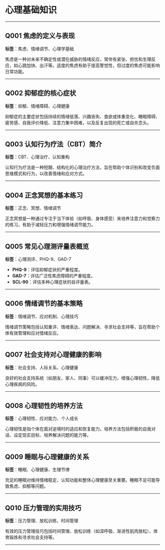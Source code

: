 # 心理基础知识

---

## Q001 焦虑的定义与表现

**标签**：焦虑、情绪调节、心理学基础

焦虑是一种对未来不确定性或潜在威胁的情绪反应，常伴有紧张、担忧和生理反应，如心跳加快、出汗等。适度的焦虑有助于提高警觉性，但过度的焦虑可能影响日常功能。

---

## Q002 抑郁症的核心症状

**标签**：抑郁、情绪障碍、心理健康

抑郁症的主要症状包括持续的情绪低落、兴趣丧失、食欲或体重变化、睡眠障碍、疲劳感、自我评价降低、注意力集中困难，以及反复出现的死亡或自杀念头。

---

## Q003 认知行为疗法（CBT）简介

**标签**：CBT、心理治疗、认知重构

认知行为疗法是一种短期、结构化的心理治疗方法，旨在帮助个体识别和改变负面思维模式和行为，以改善情绪和应对方式。

---

## Q004 正念冥想的基本练习

**标签**：正念、冥想、情绪调节

正念冥想是一种通过专注于当下体验（如呼吸、身体感受）来培养注意力和觉察力的练习，有助于减轻压力和增强情绪调节能力。

---

## Q005 常见心理测评量表概览

**标签**：心理测评、PHQ-9、GAD-7

- **PHQ-9**：评估抑郁症状的严重程度。
- **GAD-7**：评估广泛性焦虑障碍的严重程度。
- **SCL-90**：评估多种心理症状的自评量表。

---

## Q006 情绪调节的基本策略

**标签**：情绪调节、应对机制、心理技巧

情绪调节策略包括认知重评、情绪表达、问题解决、寻求社会支持等，旨在帮助个体有效管理和应对情绪反应。

---

## Q007 社会支持对心理健康的影响

**标签**：社会支持、人际关系、心理健康

良好的社会支持系统（如朋友、家人、同事）可以缓冲压力，增强心理韧性，降低心理疾病的风险。

---

## Q008 心理韧性的培养方法

**标签**：心理韧性、应对能力、个人成长

心理韧性是指个体在面对逆境时的适应和恢复能力。培养方法包括积极的自我对话、设定现实目标、培养解决问题的能力等。

---

## Q009 睡眠与心理健康的关系

**标签**：睡眠、心理健康、生理节律

充足的睡眠对维持情绪稳定、认知功能和整体心理健康至关重要。睡眠不足可能导致焦虑、抑郁等问题。

---

## Q010 压力管理的实用技巧

**标签**：压力管理、放松训练、时间管理

有效的压力管理技巧包括时间管理、放松训练（如深呼吸、渐进性肌肉放松）、体育锻炼和寻求社会支持等。

---